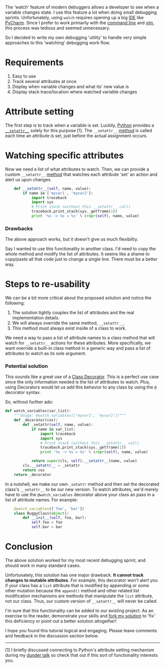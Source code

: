 The 'watch' feature of modern debuggers allows a developer to see when a
variable changes state. I use this feature a lot when doing small debugging sprints. Unfortunately, using `watch` requires opening up a big
[IDE](http://en.wikipedia.org/wiki/Integrated_development_environment) like [PyCharm](http://www.jetbrains.com/pycharm/). Since I prefer to work primarily with the [command line](http://en.wikipedia.org/wiki/Command-line_interface)
and [vim](http://www.vim.org/about.php), this process was tedious and seemed unnecessary.

So I decided to write my own debugging 'utility' to handle very simple approaches to this 'watching' debugging work flow.

# Requirements

1. Easy to use
2. Track several attributes at once
3. Display when variable changes and what its' new value is
4. Display stack trace/location where watched variable changes

# Attribute setting

The first step is to track when a variable is set. Luckily, [Python](http://python.org) provides a [`__setattr__`](http://docs.python.org/2/reference/datamodel.html#object.__setattr__) solely for this purpose [1]. The `__setattr__` [method](http://docs.python.org/2/reference/datamodel.html#object.__setattr__) is called each time an attribute is set, just before the actual assignment occurs.

# Watching specific attributes

Now we need a list of what attributes to watch. Then, we can provide a custom `__setattr__` [method](http://docs.python.org/2/reference/datamodel.html#object.__setattr__) that watches each attribute 'set' an action and alert us upon changes.

```python
    def __setattr__(self, name, value):
        if name in ['myvar1', 'myvar2']:
            import traceback
            import sys
            # Print stack (without this __setattr__ call)
            traceback.print_stack(sys._getframe(1))
            print '%s -> %s = %s' % (repr(self), name, value)
```
### Drawbacks 

The above approach works, but it doesn't give us much flexibility.

Say I wanted to use this functionality in another class. I'd need to copy the whole method and modify the list of attributes. It seems like a shame to copy/paste all that code just to change a single line. There must be a better way.

# Steps to re-usability

We can be a bit more critical about the proposed solution and notice the following:

1. The solution tightly couples the list of attributes and the real
   implementation details.
2. We will always override the same method, `__setattr__`.
3. This method must always exist inside of a class to work.

We need a way to pass a list of attribute names to a class method that will watch for `__setattr__` actions for these attributes. More specifically, we want override a built-in class method in a generic way and pass a list of attributes to watch as its sole argument.

### Potential solution

This sounds like a great use of a [Class Decorator](http://jfine-python-classes.readthedocs.io/en/latest/decorators.html).
This is a perfect use case since the only information needed is the list of attributes to watch. Plus, using Decorators would let us add this behavior to any class by using the `@` decorator syntax.

So, without further ado:

```python
def watch_variables(var_list):
    """Usage: @watch_variables(['myvar1', 'myvar2'])"""
    def _decorator(cos):
        def _setattr(self, name, value):
            if name in var_list:
                import traceback
                import sys
                # Print stack (without this __setattr__ call)
                traceback.print_stack(sys._getframe(1))
                print '%s -> %s = %s' % (repr(self), name, value)

            return super(cls, self).__setattr__(name, value)
        cls.__setattr__ = _setattr
        return cos
    return _decorator
```

In a nutshell, we make our own `_setattr` method and then set the decorated class's `__setattr__` to be our new version. To watch attributes, we'd merely have to use the `@watch_variables` decorator above your class an pass in a list of attribute names. For example:

```python
    @watch_variables(['foo', 'bar'])
    class BuggyClass(object):
        def __init__(self, foo, bar):
            self.foo = foo
            self.bar = bar
```

# Conclusion

The above solution worked for my most recent debugging sprint, and should work in many standard cases.

Unfortunately, this solution has one major drawback. **It cannot track changes to mutable attributes.** For example, this decorator won't alert you if your class has a `list` attribute that is modified by appending or some other mutation because the `append()` method and other related list modification mechanisms are
methods that manipulate the `list` attribute, not our class. Thus, our custom version of `__setattr__` will never be called.

I'm sure that this functionality can be added to our existing project. As an exercise to the reader, demonstrate your skills and [fork my solution](https://gist.github.com/4081514) to 'fix' this deficiency or point out a better solution altogether!

I hope you found this tutorial logical and engaging. Please leave comments and feedback in the discussion section below.
__________

[1] I briefly discussed connecting to Python's attribute setting mechanism
during my [dunder talk](http://durden.github.com/dunder_talk/?full#1) so check that out if this sort of functionality interests you.